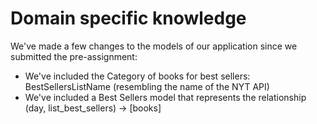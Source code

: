# Domain specific knowledge

We've made a few changes to the models of our application since we submitted the pre-assignment:

- We've included the Category of books for best sellers: BestSellersListName (resembling the name of the NYT API)
- We've included a Best Sellers model that represents the relationship (day, list_best_sellers) -> [books]